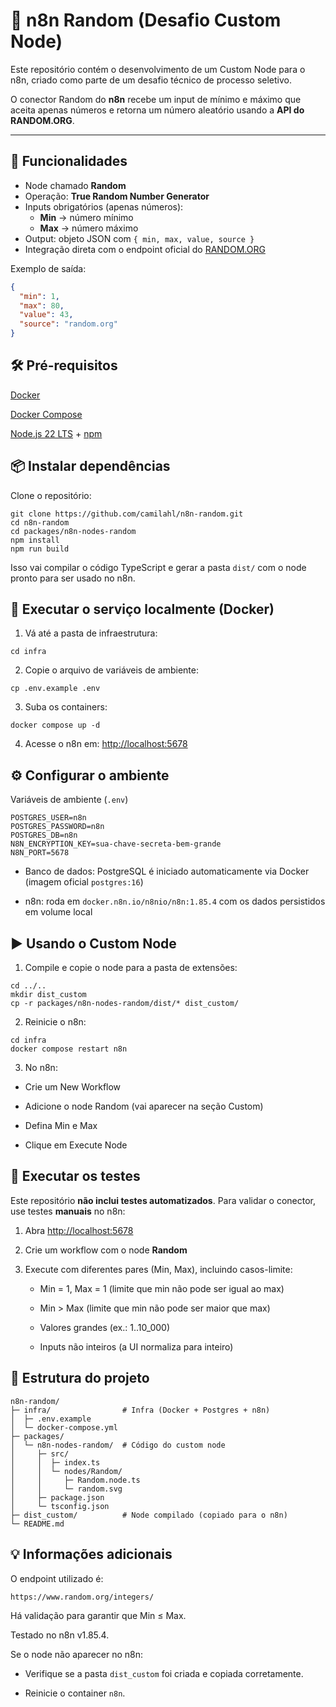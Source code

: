 # 🎲 n8n Random (Desafio Custom Node)
 
Este repositório contém o desenvolvimento de um Custom Node para o n8n, criado como parte de um desafio técnico de processo seletivo.

O conector Random do **n8n** recebe um input de mínimo e máximo que aceita apenas números e retorna um número aleatório usando a **API do RANDOM.ORG**. 

---

## 🚀 Funcionalidades

- Node chamado **Random**
- Operação: **True Random Number Generator**
- Inputs obrigatórios (apenas números):
  - **Min** → número mínimo
  - **Max** → número máximo
- Output: objeto JSON com `{ min, max, value, source }`
- Integração direta com o endpoint oficial do [RANDOM.ORG](https://www.random.org/integers/)

Exemplo de saída:

```json
{
  "min": 1,
  "max": 80,
  "value": 43,
  "source": "random.org"
}
```

## 🛠️ Pré-requisitos

[Docker](https://docs.docker.com/get-docker/)

[Docker Compose](https://docs.docker.com/compose/install/)

[Node.js 22 LTS](https://nodejs.org/en) + [npm](https://www.npmjs.com/)

## 📦 Instalar dependências

Clone o repositório:

```
git clone https://github.com/camilahl/n8n-random.git
cd n8n-random
cd packages/n8n-nodes-random
npm install
npm run build
```

Isso vai compilar o código TypeScript e gerar a pasta `dist/` com o node pronto para ser usado no n8n.

## 🐳 Executar o serviço localmente (Docker)

1. Vá até a pasta de infraestrutura:
```
cd infra
```

2. Copie o arquivo de variáveis de ambiente:
```
cp .env.example .env
```
3. Suba os containers:
```
docker compose up -d
```

4. Acesse o n8n em:
[http://localhost:5678](http://localhost:5678)

## ⚙️ Configurar o ambiente
Variáveis de ambiente (`.env`)
```
POSTGRES_USER=n8n
POSTGRES_PASSWORD=n8n
POSTGRES_DB=n8n
N8N_ENCRYPTION_KEY=sua-chave-secreta-bem-grande
N8N_PORT=5678
```
- Banco de dados: PostgreSQL é iniciado automaticamente via Docker (imagem oficial `postgres:16`)
  
- n8n: roda em `docker.n8n.io/n8nio/n8n:1.85.4` com os dados persistidos em volume local

## ▶️ Usando o Custom Node

1. Compile e copie o node para a pasta de extensões:
```
cd ../..
mkdir dist_custom
cp -r packages/n8n-nodes-random/dist/* dist_custom/
```

2. Reinicie o n8n:
```
cd infra
docker compose restart n8n
```

3. No n8n:
- Crie um New Workflow
  
- Adicione o node Random (vai aparecer na seção Custom)
  
- Defina Min e Max
  
- Clique em Execute Node

## 🧪 Executar os testes

Este repositório **não inclui testes automatizados**. 
Para validar o conector, use testes **manuais** no n8n:

1) Abra [http://localhost:5678](http://localhost:5678)
   
3) Crie um workflow com o node **Random**
   
5) Execute com diferentes pares (Min, Max), incluindo casos-limite:
   - Min = 1, Max = 1 (limite que min não pode ser igual ao max)
     
   - Min > Max (limite que min não pode ser maior que max)
     
   - Valores grandes (ex.: 1..10_000)
     
   - Inputs não inteiros (a UI normaliza para inteiro)


## 📂 Estrutura do projeto
```
n8n-random/
├─ infra/                # Infra (Docker + Postgres + n8n)
│  ├─ .env.example
│  └─ docker-compose.yml
├─ packages/
│  └─ n8n-nodes-random/  # Código do custom node
│     ├─ src/
│     │  ├─ index.ts
│     │  └─ nodes/Random/
│     │     ├─ Random.node.ts
│     │     └─ random.svg
│     ├─ package.json
│     └─ tsconfig.json
├─ dist_custom/          # Node compilado (copiado para o n8n)
└─ README.md
```

## 💡 Informações adicionais

O endpoint utilizado é:
```
https://www.random.org/integers/
```

Há validação para garantir que Min ≤ Max.

Testado no n8n v1.85.4.

Se o node não aparecer no n8n:

- Verifique se a pasta `dist_custom` foi criada e copiada corretamente.
  
- Reinicie o container `n8n`.
